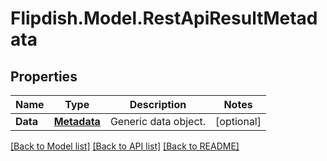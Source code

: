# Flipdish.Model.RestApiResultMetadata
## Properties

Name | Type | Description | Notes
------------ | ------------- | ------------- | -------------
**Data** | [**Metadata**](Metadata.md) | Generic data object. | [optional] 

[[Back to Model list]](../README.md#documentation-for-models) [[Back to API list]](../README.md#documentation-for-api-endpoints) [[Back to README]](../README.md)

